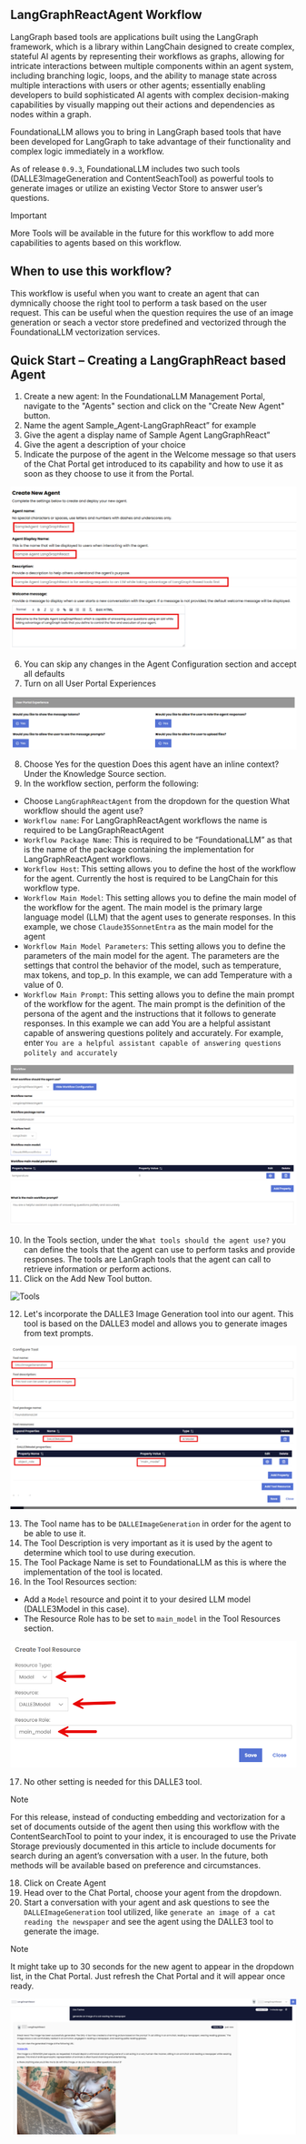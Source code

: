 ## LangGraphReactAgent Workflow

LangGraph based tools are applications built using the LangGraph framework, which is a library within LangChain designed to create complex, stateful AI agents by representing their workflows as graphs, allowing for intricate interactions between multiple components within an agent system, including branching logic, loops, and the ability to manage state across multiple interactions with users or other agents; essentially enabling developers to build sophisticated AI agents with complex decision-making capabilities by visually mapping out their actions and dependencies as nodes within a graph.

FoundationaLLM allows you to bring in LangGraph based tools that have been developed for LangGraph to take advantage of their functionality and complex logic immediately in a workflow.

As of release `0.9.3`, FoundationaLLM includes two such tools (DALLE3ImageGeneration and ContentSeachTool) as powerful tools to generate images or utilize an existing Vector Store to answer user’s questions.


> [!IMPORTANT]
> More Tools will be available in the future for this workflow to add more capabilities to agents based on this workflow.

## When to use this workflow?

This workflow is useful when you want to create an agent that can dymnically choose the right tool to perform a task based on the user request. This can be useful when the question requires the use of an image generation or seach a vector store predefined and vectorized through the FoundationaLLM vectorization services.

## Quick Start – Creating a LangGraphReact based Agent

1.	Create a new agent: In the FoundationaLLM Management Portal, navigate to the "Agents" section and click on the "Create New Agent" button.
2.	Name the agent Sample_Agent-LangGraphReact” for example
3.	Give the agent a display name of Sample Agent LangGraphReact”
4.	Give the agent a description of your choice
5.	Indicate the purpose of the agent in the Welcome message so that users of the Chat Portal get introduced to its capability and how to use it as soon as they choose to use it from the Portal.

![General Agent Info](./media/agent_workflow_26.png)

6.	You can skip any changes in the Agent Configuration section and accept all defaults
7.	Turn on all User Portal Experiences 

![General Agent Info](./media/agent_workflow_2b.png)

8.	Choose Yes for the question Does this agent have an inline context? Under the Knowledge Source section.
9.	In the workflow section, perform the following:
- Choose `LangGraphReactAgent` from the dropdown for the question What workflow should the agent use?
- `Workflow name`: For LangGraphReactAgent workflows the name is required to be LangGraphReactAgent
- `Workflow Package Name`: This is required to be “FoundationaLLM” as that is the name of the package containing the implementation for LangGraphReactAgent workflows.
- `Workflow Host`: This setting allows you to define the host of the workflow for the agent. Currently the host is required to be LangChain for this workflow type.
- `Workflow Main Model`: This setting allows you to define the main model of the workflow for the agent. The main model is the primary large language model (LLM) that the agent uses to generate responses. In this example, we chose `Claude35SonnetEntra` as the main model for the agent
- `Workflow Main Model Parameters`: This setting allows you to define the parameters of the main model for the agent. The parameters are the settings that control the behavior of the model, such as temperature, max tokens, and top_p. In this example, we can add Temperature with a value of 0.
- `Workflow Main Prompt`: This setting allows you to define the main prompt of the workflow for the agent. The main prompt is the definition of the persona of the agent and the instructions that it follows to generate responses. In this example we can add You are a helpful assistant capable of answering questions politely and accurately. For example, enter `You are a helpful assistant capable of answering questions politely and accurately`

![General Agent Info](./media/agent_workflow_27.png)

10.	In the Tools section, under the `What tools should the agent use?` you can define the tools that the agent can use to perform tasks and provide responses. The tools are LanGraph tools that the agent can call to retrieve information or perform actions.
11.	Click on the Add New Tool button.

![Tools](./media/agent_Workflow_4.png)

12.	Let's incorporate the DALLE3 Image Generation tool into our agent. This tool is based on the DALLE3 model and allows you to generate images from text prompts.

![DALLE3 Image Generation](./media/agent_workflow_28.png)

13.	The Tool name has to be `DALLEImageGeneration` in order for the agent to be able to use it.
14.	The Tool Description is very important as it is used by the agent to determine which tool to use during execution.
15.	The Tool Package Name is set to FoundationaLLM as this is where the implementation of the tool is located.
16.	In the Tool Resources section:
- Add a `Model` resource and point it to your desired LLM model (DALLE3Model in this case). 
- The Resource Role has to be set to `main_model` in the Tool Resources section.

![DALLE3 Image Generation](./media/agent_workflow_29.png)

17.	No other setting is needed for this DALLE3 tool.

> [!NOTE]
>  For this release, instead of conducting embedding and vectorization for a set of documents outside of the agent then using this workflow with the ContentSearchTool to point to your index, it is encouraged to use the Private Storage previously documented in this article to include documents for search during an agent’s conversation with a user. In the future, both methods will be available based on preference and circumstances.


18.	Click on Create Agent
19.	Head over to the Chat Portal, choose your agent from the dropdown.
20. Start a conversation with your agent and ask questions to see the `DALLEImageGeneration` tool utilized, like `generate an image of a cat reading the newspaper` and see the agent using the DALLE3 tool to generate the image.

> [!NOTE]
> It might take up to 30 seconds for the new agent to appear in the dropdown list, in the Chat Portal. Just refresh the Chat Portal and it will appear once ready.

![Cat](./media/agent_workflow_30.png)


